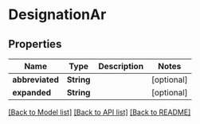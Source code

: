 # DesignationAr

## Properties
Name | Type | Description | Notes
------------ | ------------- | ------------- | -------------
**abbreviated** | **String** |  | [optional] 
**expanded** | **String** |  | [optional] 

[[Back to Model list]](../README.md#documentation-for-models) [[Back to API list]](../README.md#documentation-for-api-endpoints) [[Back to README]](../README.md)



